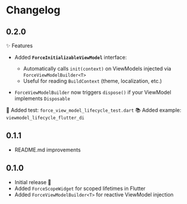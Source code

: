 # Changelog

## 0.2.0

✨ Features
- Added **`ForceInitializableViewModel`** interface:
    - Automatically calls `init(context)` on ViewModels injected via `ForceViewModelBuilder<T>`
    - Useful for reading `BuildContext` (theme, localization, etc.)

- `ForceViewModelBuilder` now triggers `dispose()` if your ViewModel implements `Disposable`

🧪 Added test: `force_view_model_lifecycle_test.dart`
📚 Added example: `viewmodel_lifecycle_flutter_di`

## 0.1.1

- README.md improvements

## 0.1.0

- Initial release 🎉
- Added `ForceScopeWidget` for scoped lifetimes in Flutter
- Added `ForceViewModelBuilder<T>` for reactive ViewModel injection
